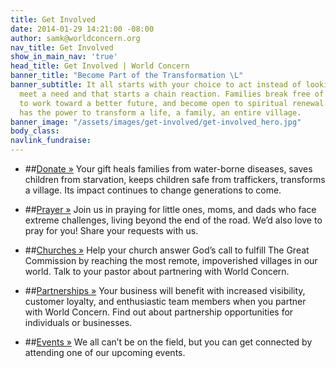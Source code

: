 ```yaml
---
title: Get Involved
date: 2014-01-29 14:21:00 -08:00
author: samk@worldconcern.org
nav_title: Get Involved
show_in_main_nav: 'true'
head_title: Get Involved | World Concern
banner_title: "Become Part of the Transformation \L"
banner_subtitle: It all starts with your choice to act instead of looking away. You
  meet a need and that starts a chain reaction. Families break free of poverty, begin
  to work toward a better future, and become open to spiritual renewal. Your action
  has the power to transform a life, a family, an entire village.
banner_image: "/assets/images/get-involved/get-involved_hero.jpg"
body_class: 
navlink_fundraise: 
---
```


* ##[Donate »](/donate)
Your gift heals families from water-borne diseases, saves children from starvation, keeps children safe from traffickers, transforms a village. Its impact continues to change generations to come. 

* ##[Prayer »](/getinvolved/prayer)
Join us in praying for little ones, moms, and dads who face extreme challenges, living beyond the end of the road. We’d also love to pray for you! Share your requests with us.

* ##[Churches »](/getinvolved/churches)
Help your church answer God’s call to fulfill The Great Commission by reaching the most remote, impoverished villages in our world. Talk to your pastor about partnering with World Concern.

* ##[Partnerships »](/getinvolved/businesses)
Your business will benefit with increased visibility, customer loyalty, and enthusiastic team members when you partner with World Concern. Find out about partnership opportunities for individuals or businesses.

* ##[Events »](/getinvolved/events)
We all can’t be on the field, but you can get connected by attending one of our upcoming events.
